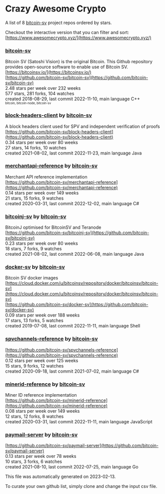 # Crazy Awesome Crypto
A list of 8 [bitcoin-sv](https://github.com/bitcoin-sv) project repos ordered by stars.  

Checkout the interactive version that you can filter and sort: 
[https://www.awesomecrypto.xyz/](https://www.awesomecrypto.xyz/)  


### [bitcoin-sv](https://github.com/bitcoin-sv/bitcoin-sv)  
Bitcoin SV (Satoshi Vision) is the original Bitcoin. This Github repository provides open-source software to enable use of Bitcoin SV.  
[https://bitcoinsv.io/](https://bitcoinsv.io/)  
[https://github.com/bitcoin-sv/bitcoin-sv](https://github.com/bitcoin-sv/bitcoin-sv)  
2.48 stars per week over 232 weeks  
577 stars, 281 forks, 104 watches  
created 2018-08-29, last commit 2022-11-10, main language C++  
<sub><sup>bitcoin, bitcoin-node, bitcoin-sv</sup></sub>


### [block-headers-client](https://github.com/bitcoin-sv/block-headers-client) by [bitcoin-sv](https://github.com/bitcoin-sv)  
A block headers client used for SPV and independent verification of proofs  
[https://github.com/bitcoin-sv/block-headers-client](https://github.com/bitcoin-sv/block-headers-client)  
0.34 stars per week over 80 weeks  
27 stars, 14 forks, 10 watches  
created 2021-08-02, last commit 2022-11-23, main language Java  


### [merchantapi-reference](https://github.com/bitcoin-sv/merchantapi-reference) by [bitcoin-sv](https://github.com/bitcoin-sv)  
Merchant API reference implementation  
[https://github.com/bitcoin-sv/merchantapi-reference](https://github.com/bitcoin-sv/merchantapi-reference)  
0.14 stars per week over 149 weeks  
21 stars, 15 forks, 9 watches  
created 2020-03-31, last commit 2022-12-02, main language C#  


### [bitcoinj-sv](https://github.com/bitcoin-sv/bitcoinj-sv) by [bitcoin-sv](https://github.com/bitcoin-sv)  
BitcoinJ optimised for BitcoinSV and Teranode  
[https://github.com/bitcoin-sv/bitcoinj-sv](https://github.com/bitcoin-sv/bitcoinj-sv)  
0.23 stars per week over 80 weeks  
18 stars, 7 forks, 9 watches  
created 2021-08-02, last commit 2022-06-08, main language Java  


### [docker-sv](https://github.com/bitcoin-sv/docker-sv) by [bitcoin-sv](https://github.com/bitcoin-sv)  
Bitcoin SV docker images  
[https://cloud.docker.com/u/bitcoinsv/repository/docker/bitcoinsv/bitcoin-sv](https://cloud.docker.com/u/bitcoinsv/repository/docker/bitcoinsv/bitcoin-sv)  
[https://github.com/bitcoin-sv/docker-sv](https://github.com/bitcoin-sv/docker-sv)  
0.09 stars per week over 188 weeks  
17 stars, 13 forks, 5 watches  
created 2019-07-08, last commit 2022-11-11, main language Shell  


### [spvchannels-reference](https://github.com/bitcoin-sv/spvchannels-reference) by [bitcoin-sv](https://github.com/bitcoin-sv)  
  
[https://github.com/bitcoin-sv/spvchannels-reference](https://github.com/bitcoin-sv/spvchannels-reference)  
0.12 stars per week over 125 weeks  
15 stars, 9 forks, 12 watches  
created 2020-09-18, last commit 2021-07-02, main language C#  


### [minerid-reference](https://github.com/bitcoin-sv/minerid-reference) by [bitcoin-sv](https://github.com/bitcoin-sv)  
Miner ID reference implementation  
[https://github.com/bitcoin-sv/minerid-reference](https://github.com/bitcoin-sv/minerid-reference)  
0.08 stars per week over 149 weeks  
12 stars, 12 forks, 8 watches  
created 2020-03-31, last commit 2022-11-11, main language JavaScript  


### [paymail-server](https://github.com/bitcoin-sv/paymail-server) by [bitcoin-sv](https://github.com/bitcoin-sv)  
  
[https://github.com/bitcoin-sv/paymail-server](https://github.com/bitcoin-sv/paymail-server)  
0.13 stars per week over 78 weeks  
10 stars, 3 forks, 6 watches  
created 2021-08-10, last commit 2022-07-25, main language Go  


This file was automatically generated on 2023-02-13.  

To curate your own github list, simply clone and change the input csv file.  